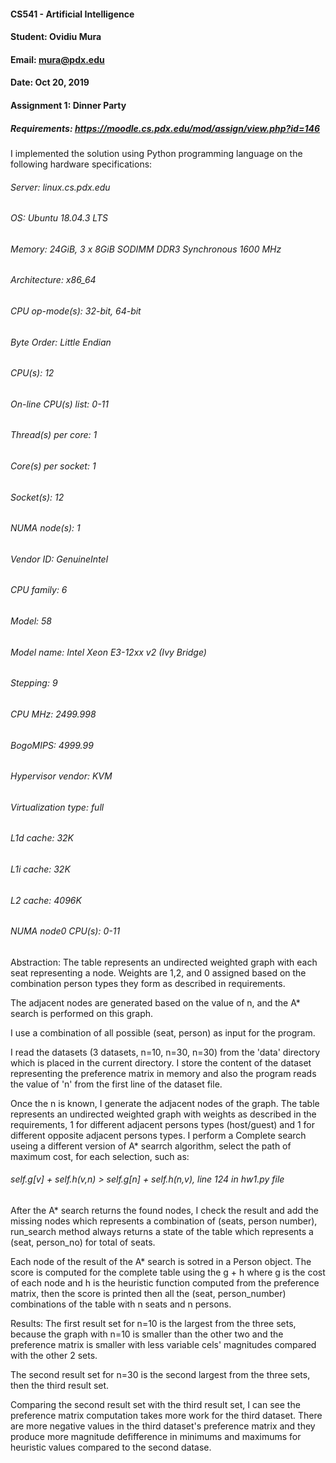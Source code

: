 #### CS541 - Artificial Intelligence
#### Student: Ovidiu Mura
#### Email: mura@pdx.edu
#### Date: Oct 20, 2019
#### Assignment 1: Dinner Party
##### Requirements: https://moodle.cs.pdx.edu/mod/assign/view.php?id=146

I implemented the solution using Python programming language on the following hardware specifications:

###### Server: linux.cs.pdx.edu
###### OS: Ubuntu 18.04.3 LTS
###### Memory: 24GiB, 3 x 8GiB SODIMM DDR3 Synchronous 1600 MHz
###### Architecture:        x86_64
###### CPU op-mode(s):      32-bit, 64-bit
###### Byte Order:          Little Endian
###### CPU(s):              12
###### On-line CPU(s) list: 0-11
###### Thread(s) per core:  1
###### Core(s) per socket:  1
###### Socket(s):           12
###### NUMA node(s):        1
###### Vendor ID:           GenuineIntel
###### CPU family:          6
###### Model:               58
###### Model name:          Intel Xeon E3-12xx v2 (Ivy Bridge)
###### Stepping:            9
###### CPU MHz:             2499.998
###### BogoMIPS:            4999.99
###### Hypervisor vendor:   KVM
###### Virtualization type: full
###### L1d cache:           32K
###### L1i cache:           32K
###### L2 cache:            4096K
###### NUMA node0 CPU(s):   0-11

Abstraction: The table represents an undirected weighted graph with each seat representing a node. Weights are 1,2, and 0 assigned based on the combination person types they form as described in requirements.

The adjacent nodes are generated based on the value of n, and the A* search is performed on this graph. 

I use a combination of all possible (seat, person) as input for the program.

I read the datasets (3 datasets, n=10, n=30, n=30) from the 'data' directory which is placed in the current directory.
I store the content of the dataset representing the preference matrix in memory and also the program reads the value of 'n' from the first line of the dataset file.

Once the n is known, I generate the adjacent nodes of the graph. The table represents an undirected weighted graph with weights as described in the requirements, 1 for different adjacent persons types (host/guest) and 1 for different opposite adjacent persons types.
I perform a Complete search useing a different version of A* searrch algorithm, select the path of maximum cost, for each selection, such as: 
###### self.g[v] + self.h(v,n) > self.g[n] + self.h(n,v), line 124 in hw1.py file

After the A* search returns the found nodes, I check the result and add the missing nodes which represents a combination of (seats, person number), run_search method always returns a state of the table which represents a (seat, person_no) for total of seats.

Each node of the result of the A* search is sotred in a Person object. The score is computed for the complete table using the g + h where g is the cost of each node and h is the heuristic function computed from the preference matrix, then the score is printed then all the (seat, person_number) combinations of the table with n seats and n persons.


Results:
The first result set for n=10 is the largest from the three sets, because the graph with n=10 is smaller than the other two and the preference matrix is smaller with less variable cels' magnitudes compared with the other 2 sets. 

The second result set for n=30 is the second largest from the three sets, then the third result set.

Comparing the second result set with the third result set, I can see the preference matrix computation takes more work for the third dataset. There are more negative values in the third dataset's preference matrix and they produce more magnitude defifference in minimums and maximums for heuristic values compared to the second datase.
